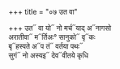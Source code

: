 +++
title = "०७ उत वा"

+++
उत᳓ वा यो᳓ नो मर्च᳓याद् अ᳓नागसो  
अरातीवा᳓ म᳓र्तिअः° सानुको᳓ वृ᳓कः  
बृ᳓हस्पते अ᳓प तं᳓ वर्तया पथः᳓  
सुगं᳓ नो अस्यइ᳓ देव᳓वीतये कृधि